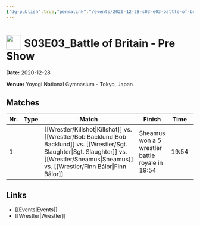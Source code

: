 ```yaml
---
{"dg-publish":true,"permalink":"/events/2020-12-28-s03-e03-battle-of-britain-pre-show/","title":"S03E03_Battle of Britain - Pre Show","noteIcon":"","created":"2025-09-01T21:42:44.154+02:00"}
---
```



# <img src="z_Images/ChokeSlam.png" width="40" style="vertical-align:bottom; margin-right:8px;">**S03E03_Battle of Britain - Pre Show**

**Date:** 2020-12-28

**Venue:** Yoyogi National Gymnasium - Tokyo, Japan

## Matches

| Nr. | Type | Match | Finish | Time | Rating | Score |
|-----|------|-------|--------|------|--------|-------|
| 1 |  | [[Wrestler/Killshot\|Killshot]] vs. [[Wrestler/Bob Backlund\|Bob Backlund]] vs. [[Wrestler/Sgt. Slaughter\|Sgt. Slaughter]] vs. [[Wrestler/Sheamus\|Sheamus]]  vs. [[Wrestler/Finn Bálor\|Finn Bálor]] | Sheamus  won a 5 wrestler battle royale in  19:54 | 19:54 | ★★★★1/2 | 95 |

## Links
- [[Events\|Events]]
- [[Wrestler\|Wrestler]]
